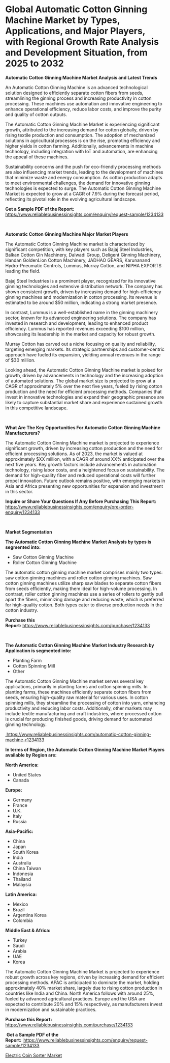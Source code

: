 <p><h1>Global Automatic Cotton Ginning Machine Market by Types, Applications, and Major Players, with Regional Growth Rate Analysis and Development Situation, from 2025 to 2032</h1></p><p><strong>Automatic Cotton Ginning Machine Market Analysis and Latest Trends</strong></p>
<p><p>An Automatic Cotton Ginning Machine is an advanced technological solution designed to efficiently separate cotton fibers from seeds, streamlining the ginning process and increasing productivity in cotton processing. These machines use automation and innovative engineering to enhance operational efficiency, reduce labor costs, and improve the purity and quality of cotton outputs.</p><p>The Automatic Cotton Ginning Machine Market is experiencing significant growth, attributed to the increasing demand for cotton globally, driven by rising textile production and consumption. The adoption of mechanized solutions in agricultural processes is on the rise, promoting efficiency and higher yields in cotton farming. Additionally, advancements in machine technology, including integration with IoT and automation, are enhancing the appeal of these machines.</p><p>Sustainability concerns and the push for eco-friendly processing methods are also influencing market trends, leading to the development of machines that minimize waste and energy consumption. As cotton production adapts to meet environmental challenges, the demand for innovative ginning technologies is expected to surge. The Automatic Cotton Ginning Machine Market is expected to grow at a CAGR of 7.9% during the forecast period, reflecting its pivotal role in the evolving agricultural landscape.</p></p>
<p><strong>Get a Sample PDF of the Report:&nbsp;</strong> <a href="https://www.reliablebusinessinsights.com/enquiry/request-sample/1234133?utm_campaign=2226&utm_medium=2&utm_source=Github&utm_content=ia&utm_term=18022025&utm_id=automatic-cotton-ginning-machine">https://www.reliablebusinessinsights.com/enquiry/request-sample/1234133</a></p>
<p>&nbsp;</p>
<p><strong>Automatic Cotton Ginning Machine Major Market Players</strong></p>
<p><p>The Automatic Cotton Ginning Machine market is characterized by significant competition, with key players such as Bajaj Steel Industries, Balkan Cotton Gin Machinery, Dalwadi Group, Deligent Ginning Machinery, Handan GoldenLion Cotton Machinery, JADHAO GEARS, Karunanand Hydro-Pneumatic Controls, Lummus, Murray Cotton, and NIPHA EXPORTS leading the field.</p><p>Bajaj Steel Industries is a prominent player, recognized for its innovative ginning technologies and extensive distribution network. The company has shown consistent growth, driven by increasing demand for high-efficiency ginning machines and modernization in cotton processing. Its revenue is estimated to be around $50 million, indicating a strong market presence.</p><p>In contrast, Lummus is a well-established name in the ginning machinery sector, known for its advanced engineering solutions. The company has invested in research and development, leading to enhanced product efficiency. Lummus has reported revenues exceeding $100 million, showcasing its leadership in the market and capacity for robust growth.</p><p>Murray Cotton has carved out a niche focusing on quality and reliability, targeting emerging markets. Its strategic partnerships and customer-centric approach have fueled its expansion, yielding annual revenues in the range of $30 million.</p><p>Looking ahead, the Automatic Cotton Ginning Machine market is poised for growth, driven by advancements in technology and the increasing adoption of automated solutions. The global market size is projected to grow at a CAGR of approximately 5% over the next five years, fueled by rising cotton production and the need for efficient processing methods. Companies that invest in innovative technologies and expand their geographic presence are likely to capture substantial market share and experience sustained growth in this competitive landscape.</p></p>
<p>&nbsp;</p>
<p><strong>What Are The Key Opportunities For Automatic Cotton Ginning Machine Manufacturers?</strong></p>
<p><p>The Automatic Cotton Ginning Machine market is projected to experience significant growth, driven by increasing cotton production and the need for efficient processing solutions. As of 2023, the market is valued at approximately $XX million, with a CAGR of around XX% anticipated over the next five years. Key growth factors include advancements in automation technology, rising labor costs, and a heightened focus on sustainability. The demand for high-quality fiber and reduced operational costs will further propel innovation. Future outlook remains positive, with emerging markets in Asia and Africa presenting new opportunities for expansion and investment in this sector.</p></p>
<p><strong>Inquire or Share Your Questions If Any Before Purchasing This Report:</strong> <a href="https://www.reliablebusinessinsights.com/enquiry/pre-order-enquiry/1234133?utm_campaign=2226&utm_medium=2&utm_source=Github&utm_content=ia&utm_term=18022025&utm_id=automatic-cotton-ginning-machine">https://www.reliablebusinessinsights.com/enquiry/pre-order-enquiry/1234133</a></p>
<p>&nbsp;</p>
<p><strong>Market Segmentation</strong></p>
<p><strong>The Automatic Cotton Ginning Machine Market Analysis by types is segmented into:</strong></p>
<p><ul><li>Saw Cotton Ginning Machine</li><li>Roller Cotton Ginning Machine</li></ul></p>
<p><p>The automatic cotton ginning machine market comprises mainly two types: saw cotton ginning machines and roller cotton ginning machines. Saw cotton ginning machines utilize sharp saw blades to separate cotton fibers from seeds efficiently, making them ideal for high-volume processing. In contrast, roller cotton ginning machines use a series of rollers to gently pull apart the fibers, minimizing damage and reducing waste, which is preferred for high-quality cotton. Both types cater to diverse production needs in the cotton industry.</p></p>
<p><strong>Purchase this Report:&nbsp;</strong><a href="https://www.reliablebusinessinsights.com/purchase/1234133?utm_campaign=2226&utm_medium=2&utm_source=Github&utm_content=ia&utm_term=18022025&utm_id=automatic-cotton-ginning-machine">https://www.reliablebusinessinsights.com/purchase/1234133</a></p>
<p>&nbsp;</p>
<p><strong>The Automatic Cotton Ginning Machine Market Industry Research by Application is segmented into:</strong></p>
<p><ul><li>Planting Farm</li><li>Cotton Spinning Mill</li><li>Other</li></ul></p>
<p><p>The Automatic Cotton Ginning Machine market serves several key applications, primarily in planting farms and cotton spinning mills. In planting farms, these machines efficiently separate cotton fibers from seeds, ensuring high-quality raw material for various uses. In cotton spinning mills, they streamline the processing of cotton into yarn, enhancing productivity and reducing labor costs. Additionally, other markets may include textile manufacturing and craft industries, where processed cotton is crucial for producing finished goods, driving demand for automated ginning technology.</p></p>
<p><a href="https://www.reliablebusinessinsights.com/automatic-cotton-ginning-machine-r1234133?utm_campaign=2226&utm_medium=2&utm_source=Github&utm_content=ia&utm_term=18022025&utm_id=automatic-cotton-ginning-machine">&nbsp;https://www.reliablebusinessinsights.com/automatic-cotton-ginning-machine-r1234133</a></p>
<p><strong>In terms of Region, the Automatic Cotton Ginning Machine Market Players available by Region are:</strong></p>
<p>
    <p> <strong> North America: </strong>
        <ul>
            <li>United States</li>
            <li>Canada</li>
        </ul>
        </p> 
    <p> <strong> Europe: </strong>
        <ul>
            <li>Germany</li>
            <li>France</li>
            <li>U.K.</li>
            <li>Italy</li>
            <li>Russia</li>
        </ul>
        </p> 
    <p> <strong> Asia-Pacific: </strong>
        <ul>
            <li>China</li>
            <li>Japan</li>
            <li>South Korea</li>
            <li>India</li>
            <li>Australia</li>
            <li>China Taiwan</li>
            <li>Indonesia</li>
            <li>Thailand</li>
            <li>Malaysia</li>
        </ul>
        </p> 
    <p> <strong> Latin America: </strong>
        <ul>
            <li>Mexico</li>
            <li>Brazil</li>
            <li>Argentina Korea</li>
            <li>Colombia</li>
        </ul>
        </p> 
    <p> <strong> Middle East & Africa: </strong>
        <ul>
            <li>Turkey</li>
            <li>Saudi</li>
            <li>Arabia</li>
            <li>UAE</li>
            <li>Korea</li>
        </ul>
    </p>
    </p>
<p><p>The Automatic Cotton Ginning Machine Market is projected to experience robust growth across key regions, driven by increasing demand for efficient processing methods. APAC is anticipated to dominate the market, holding approximately 40% market share, largely due to rising cotton production in countries like India and China. North America follows with around 25%, fueled by advanced agricultural practices. Europe and the USA are expected to contribute 20% and 15% respectively, as manufacturers invest in modernization and sustainable practices.</p></p>
<p><strong>Purchase this Report: </strong><a href="https://www.reliablebusinessinsights.com/purchase/1234133?utm_campaign=2226&utm_medium=2&utm_source=Github&utm_content=ia&utm_term=18022025&utm_id=automatic-cotton-ginning-machine">https://www.reliablebusinessinsights.com/purchase/1234133</a></p>
<p>&nbsp;<strong>Get a Sample PDF of the Report:&nbsp;&nbsp;</strong><a href="https://www.reliablebusinessinsights.com/enquiry/request-sample/1234133?utm_campaign=2226&utm_medium=2&utm_source=Github&utm_content=ia&utm_term=18022025&utm_id=automatic-cotton-ginning-machine">https://www.reliablebusinessinsights.com/enquiry/request-sample/1234133</a></p>
<p><strong></strong></p>
<p><p><a href="https://github.com/HobertDavis43/Market-Research-Report-List-1/blob/main/electric-coin-sorter-market.md?utm_campaign=2226&utm_medium=2&utm_source=Github&utm_content=ia&utm_term=18022025&utm_id=automatic-cotton-ginning-machine">Electric Coin Sorter Market</a></p></p>